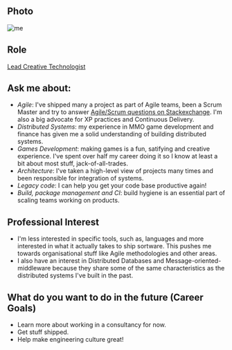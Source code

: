 
## Photo
![me](https://s.gravatar.com/avatar/1b3c4b3e732c7c0f59d85c24c90b277b)
## Role
[Lead Creative Technologist](/great-people/hiring-great-talent/creative-technologist)

## Ask me about:
- *Agile*: I've shipped many a project as part of Agile teams, been a Scrum Master and try to answer [Agile/Scrum questions on Stackexchange](http://stackexchange.com/filters/99472/agile-scrum). I'm also a big advocate for XP practices and Continuous Delivery.
- *Distributed Systems*: my experience in MMO game development and finance has given me a solid understanding of building distributed systems. 
- *Games Development*: making games is a fun, satifying and creative experience. I've spent over half my career doing it so I know at least a bit about most stuff, jack-of-all-trades.
- *Architecture*: I've taken a high-level view of projects many times and been responsible for integration of systems.
- *Legacy code*: I can help you get your code base productive again!
- *Build, package management and CI*: build hygiene is an essential part of scaling teams working on products. 

## Professional Interest 
- I'm less interested in specific tools, such as, languages and more interested in what it actually takes to ship sortware. This pushes me towards organisational stuff like Agile methodologies and other areas.
- I also have an interest in Distributed Databases and Message-oriented-middleware because they share some of the same characteristics as the distributed systems I've built in the past. 

## What do you want to do in the future (Career Goals)
- Learn more about working in a consultancy for now.
- Get stuff shipped.
- Help make engineering culture great!

